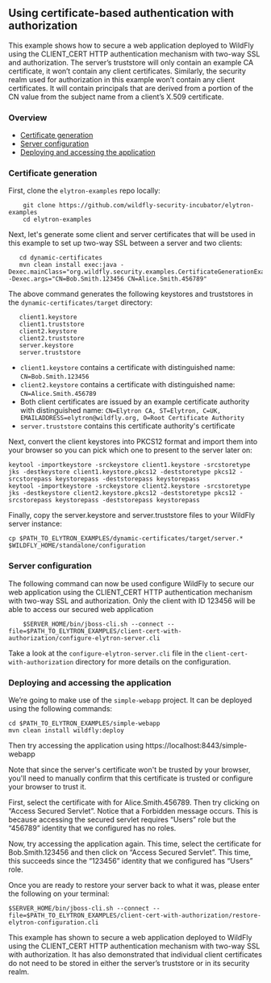 ## Using certificate-based authentication with authorization

This example shows how to secure a web application deployed to WildFly using the CLIENT_CERT HTTP authentication
mechanism with two-way SSL and authorization. The server’s truststore will only contain an example CA certificate,
it won’t contain any client certificates. Similarly, the security realm used for authorization in this example
won’t contain any client certificates. It will contain principals that are derived from a portion of the CN value
from the subject name from a client’s X.509 certificate.

### Overview

* [ Certificate generation ](#certGeneration)
* [ Server configuration ](#serverConfiguration)
* [ Deploying and accessing the application ](#deployingApp)

<a name="certGeneration"></a>
### Certificate generation

First, clone the ```elytron-examples``` repo locally:

```
    git clone https://github.com/wildfly-security-incubator/elytron-examples
    cd elytron-examples
```

Next, let's generate some client and server certificates that will be used in this example to set up two-way SSL between
a server and two clients:

```
   cd dynamic-certificates
   mvn clean install exec:java -Dexec.mainClass="org.wildfly.security.examples.CertificateGenerationExample" -Dexec.args="CN=Bob.Smith.123456 CN=Alice.Smith.456789"
```

The above command generates the following keystores and truststores in the ```dynamic-certificates/target``` directory:

```
   client1.keystore
   client1.truststore
   client2.keystore
   client2.truststore
   server.keystore
   server.truststore
```

* ```client1.keystore``` contains a certificate with distinguished name: ```CN=Bob.Smith.123456```
* ```client2.keystore``` contains a certificate with distinguished name: ```CN=Alice.Smith.456789```
* Both client certificates are issued by an example certificate authority with distinguished name: ```CN=Elytron CA, ST=Elytron, C=UK, EMAILADDRESS=elytron@wildfly.org, O=Root Certificate Authority```
* ```server.truststore``` contains this certificate authority's certificate

Next, convert the client keystores into PKCS12 format and import them into your browser so you can pick which one to
present to the server later on:

```
keytool -importkeystore -srckeystore client1.keystore -srcstoretype jks -destkeystore client1.keystore.pkcs12 -deststoretype pkcs12 -srcstorepass keystorepass -deststorepass keystorepass
keytool -importkeystore -srckeystore client2.keystore -srcstoretype jks -destkeystore client2.keystore.pkcs12 -deststoretype pkcs12 -srcstorepass keystorepass -deststorepass keystorepass
```

Finally, copy the server.keystore and server.truststore files to your WildFly server instance:

```
cp $PATH_TO_ELYTRON_EXAMPLES/dynamic-certificates/target/server.* $WILDFLY_HOME/standalone/configuration
```

<a name="serverConfiguration"></a>
### Server configuration

The following command can now be used configure WildFly to secure our web application using the CLIENT_CERT HTTP
authentication mechanism with two-way SSL and authorization. Only the client with ID 123456 will be able to access
our secured web application
 
```
    $SERVER_HOME/bin/jboss-cli.sh --connect --file=$PATH_TO_ELYTRON_EXAMPLES/client-cert-with-authorization/configure-elytron-server.cli 
```

Take a look at the ```configure-elytron-server.cli``` file in the ```client-cert-with-authorization``` directory for more
details on the configuration.

<a name="deployingApp"></a>
### Deploying and accessing the application

We’re going to make use of the ```simple-webapp``` project. It can be deployed using the following commands:

```
cd $PATH_TO_ELYTRON_EXAMPLES/simple-webapp
mvn clean install wildfly:deploy
```

Then try accessing the application using https://localhost:8443/simple-webapp

Note that since the server's certificate won't be trusted by your browser, you'll need to manually confirm that
this certificate is trusted or configure your browser to trust it.

First, select the certificate with for Alice.Smith.456789. Then try clicking on “Access Secured Servlet”. Notice that a
Forbidden message occurs. This is because accessing the secured servlet requires “Users” role but the “456789” identity
that we configured has no roles.

Now, try accessing the application again. This time, select the certificate for Bob.Smith.123456 and then click on
“Access Secured Servlet”. This time, this succeeds since the “123456” identity that we configured has “Users” role.

Once you are ready to restore your server back to what it was, please enter the following on your terminal: 
```
$SERVER_HOME/bin/jboss-cli.sh --connect --file=$PATH_TO_ELYTRON_EXAMPLES/client-cert-with-authorization/restore-elytron-configuration.cli
```

This example has shown to secure a web application deployed to WildFly using the CLIENT_CERT HTTP authentication
mechanism with two-way SSL with authorization. It has also demonstrated that individual client certificates do not need
to be stored in either the server’s truststore or in its security realm.

